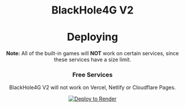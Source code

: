 <div align='center'>

# BlackHole4G V2

# Deploying

**Note:**  All of the built-in games will **NOT** work on certain services, since these services have a size limit.
  
### Free Services

 BlackHole4G V2 will not work on Vercel, Netlify or Cloudflare Pages.

<a href="https://render.com/deploy?repo=https://github.com/truecati3/interstellar">
<img src="https://render.com/images/deploy-to-render-button.svg" alt="Deploy to Render" />
</a>

